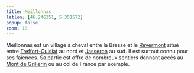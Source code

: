 ```yaml
---
title: Meillonnas
latlon: [46.246351, 5.351672]
popup: false
zoom: 13
---
```


Meillonnas est un village à cheval entre la Bresse et le
[Revermont](/tags/revermont/) situé entre
[Treffort-Cuisiat](/tags/treffort-cuisiat/) au nord et
[Jasseron](/tags/jasseron/) au sud. Il est
surtout connu pour ses faïences. Sa partie est offre de nombreux sentiers
donnant accès au [Mont de Grillerin](/tags/grillerin/) ou au col de France par exemple.
